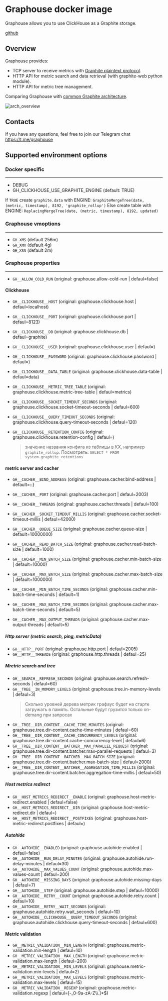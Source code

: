 # Graphouse docker image

Graphouse allows you to use ClickHouse as a Graphite storage.

[github](https://github.com/yandex/graphouse)


Overview
--------

Graphouse provides:
- TCP server to receive metrics with [Graphite plaintext protocol](http://graphite.readthedocs.io/en/latest/feeding-carbon.html#the-plaintext-protocol).
- HTTP API for metric search and data retrieval (with graphite-web python module).
- HTTP API for metric tree management.

Comparing Graphouse with [common Graphite architecture](https://github.com/graphite-project/graphite-web#overview).


![arch_overview](https://github.com/yandex/graphouse/raw/master/doc/img/arch_overview.png)

Contacts
--------
If you have any questions, feel free to join our Telegram chat
https://t.me/graphouse


## Supported environment options

### Docker specific
-------------------

* DEBUG
* GH_CLICKHOUSE_USE_GRAPHITE_ENGINE (default: TRUE)

If `TRUE` create `graphite.data` with ENGINE: `GraphiteMergeTree(date, (metric, timestamp), 8192, 'graphite_rollup')`
Else create table with ENGINE: `ReplacingMergeTree(date, (metric, timestamp), 8192, updated)`


### Graphouse vmoptions
-----------------------

* `GH_XMS` (default 256m)
* `GH_XMX` (default 4g)
* `GH_XSS` (default 2m)

### Graphouse properties
------------------------

* `GH__ALLOW_COLD_RUN` (original: graphouse.allow-cold-run | defaul=false)

#### Clickhouse

* `GH__CLICKHOUSE__HOST` (original: graphouse.clickhouse.host | defaul=localhost)
* `GH__CLICKHOUSE__PORT` (original: graphouse.clickhouse.port | defaul=8123)
* `GH__CLICKHOUSE__DB` (original: graphouse.clickhouse.db | defaul=graphite)
* `GH__CLICKHOUSE__USER` (original: graphouse.clickhouse.user | defaul=)
* `GH__CLICKHOUSE__PASSWORD` (original: graphouse.clickhouse.password | defaul=)

* `GH__CLICKHOUSE__DATA_TABLE` (original: graphouse.clickhouse.data-table | defaul=data)
* `GH__CLICKHOUSE__METRIC_TREE_TABLE` (original: graphouse.clickhouse.metric-tree-table | defaul=metrics)

* `GH__CLICKHOUSE__SOCKET_TIMEOUT_SECONDS` (original: graphouse.clickhouse.socket-timeout-seconds | defaul=600)
* `GH__CLICKHOUSE__QUERY_TIMEOUT_SECONDS` (original: graphouse.clickhouse.query-timeout-seconds | defaul=120)

* `GH__CLICKHOUSE__RETENTION_CONFIG` (original: graphouse.clickhouse.retention-config | defaul=)
  > значение названия конфига из таблицы в КХ, например `graphite_rollup`. Посмотреть: `SELECT * FROM system.graphite_retentions`

#### metric server and cacher

* `GH__CACHER__BIND_ADDRESS` (original: graphouse.cacher.bind-address | default=::}
* `GH__CACHER__PORT` (original: graphouse.cacher.port | defaul=2003)
* `GH__CACHER__THREADS` (original: graphouse.cacher.threads | defaul=100)
* `GH__CACHER__SOCKET_TIMEOUT_MILLIS` (original: graphouse.cacher.socket-timeout-millis | defaul=42000)

* `GH__CACHER__QUEUE_SIZE` (original: graphouse.cacher.queue-size | default=10000000)
* `GH__CACHER__READ_BATCH_SIZE` (original: graphouse.cacher.read-batch-size | default=1000)
* `GH__CACHER__MIN_BATCH_SIZE` (original: graphouse.cacher.min-batch-size | default=10000)
* `GH__CACHER__MAX_BATCH_SIZE` (original: graphouse.cacher.max-batch-size | default=1000000)
* `GH__CACHER__MIN_BATCH_TIME_SECONDS` (original: graphouse.cacher.min-batch-time-seconds | default=1)
* `GH__CACHER__MAX_BATCH_TIME_SECONDS` (original: graphouse.cacher.max-batch-time-seconds | default=5)
* `GH__CACHER__MAX_OUTPUT_THREADS` (original: graphouse.cacher.max-output-threads | default=5)

##### Http server (metric search, ping, metricData)

* `GH__HTTP__PORT` (original: graphouse.http.port | defaul=2005)
* `GH__HTTP__THREADS` (original: graphouse.http.threads | defaul=25)

##### Mretric search and tree

* `GH__SEARCH__REFRESH_SECONDS` (original: graphouse.search.refresh-seconds | defaul=60)
* `GH__TREE__IN_MOMORY_LEVELS` (original: graphouse.tree.in-memory-levels | defaul=3)
  > Сколько уровней дерева метрик графаус будет на старте загружать в память.
  Остальные будут грузится только on-demang при запросах
* `GH__TREE__DIR_CONTENT__CACHE_TIME_MINUTES` (original: graphouse.tree.dir-content.cache-time-minutes | defaul=60)
* `GH__TREE__DIR_CONTENT__CACHE_CONCURRENCY_LEVELS` (original: graphouse.tree.dir-content.cache-concurrency-level | defaul=6)
* `GH__TREE__DIR_CONTENT__BATCHER__MAX_PARALLEL_REQUEST` (original: graphouse.tree.dir-content.batcher.max-parallel-requests | defaul=3)
* `GH__TREE__DIR_CONTENT__BATCHER__MAX_BATCH_SIZE` (original: graphouse.tree.dir-content.batcher.max-batch-size | defaul=2000)
* `GH__TREE__DIR_CONTENT__BATCHER__AGGREGATION_TIME_MILLIS` (original: graphouse.tree.dir-content.batcher.aggregation-time-millis | defaul=50)


##### Host metrics redirect

* `GH__HOST_METRICS_REDIRECT__ENABLE` (original: graphouse.host-metric-redirect.enabled | defaul=false)
* `GH__HOST_METRICS_REDIRECT__DIR` (original: graphouse.host-metric-redirect.dir | defaul=)
* `GH__HOST_METRICS_REDIRECT__POSTFIXES` (original: graphouse.host-metric-redirect.postfixes | defaul=)

##### Autohide

* `GH__AUTOHIDE__ENABLED` (original: graphouse.autohide.enabled | defaul=false)
* `GH__AUTOHIDE__RUN_DELAY_MINUTES` (original: graphouse.autohide.run-delay-minutes | defaul=30)
* `GH__AUTOHIDE__MAX_VALUES_COUNT` (original: graphouse.autohide.max-values-count | defaul=200)
* `GH__AUTOHIDE__MISSING_DAYS` (original: graphouse.autohide.missing-days | defaul=7)
* `GH__AUTOHIDE__STEP` (original: graphouse.autohide.step | defaul=10000)
* `GH__AUTOHIDE__RETRY__COUNT` (original: graphouse.autohide.retry.count | defaul=10)
* `GH__AUTOHIDE__RETRY__WAIT_SECONDS` (original: graphouse.autohide.retry.wait_seconds | defaul=10)
* `GH__AUTOHIDE__CLICKHOUSE__QUERY_TIMEOUT_SECONDS` (original: graphouse.autohide.clickhouse.query-timeout-seconds | defaul=600)

#### Metric validation

* `GH__METRIC_VALIDATION__MIN_LENGTH` (original: graphouse.metric-validation.min-length | defaul=10)
* `GH__METRIC_VALIDATION__MAX_LENGTH` (original: graphouse.metric-validation.max-length | defaul=200)
* `GH__METRIC_VALIDATION__MIN_LEVELS` (original: graphouse.metric-validation.min-levels | defaul=2)
* `GH__METRIC_VALIDATION__MAX_LEVELS` (original: graphouse.metric-validation.max-levels | defaul=15)
* `GH__METRIC_VALIDATION__REGEXP` (original: graphouse.metric-validation.regexp | defaul=[-_0-9a-zA-Z\\\\.]*$)
